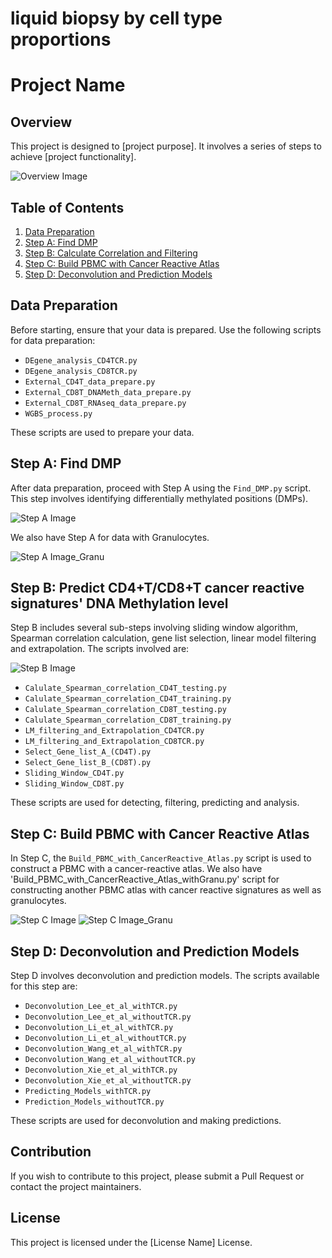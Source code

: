 # liquid biopsy by cell type proportions
# Project Name

## Overview
This project is designed to [project purpose]. It involves a series of steps to achieve [project functionality].

![Overview Image](/Images/Figure1_WorkFlow.png)

## Table of Contents
1. [Data Preparation](#data-preparation)
2. [Step A: Find DMP](#step-a-find-dmp)
3. [Step B: Calculate Correlation and Filtering](#step-b-calculate-correlation-and-filtering)
4. [Step C: Build PBMC with Cancer Reactive Atlas](#step-c-build-pbmc-with-cancer-reactive-atlas)
5. [Step D: Deconvolution and Prediction Models](#step-d-deconvolution-and-prediction-models)

## Data Preparation
Before starting, ensure that your data is prepared. Use the following scripts for data preparation:

- `DEgene_analysis_CD4TCR.py`
- `DEgene_analysis_CD8TCR.py`
- `External_CD4T_data_prepare.py`
- `External_CD8T_DNAMeth_data_prepare.py`
- `External_CD8T_RNAseq_data_prepare.py`
- `WGBS_process.py`

These scripts are used to prepare your data.

## Step A: Find DMP
After data preparation, proceed with Step A using the `Find_DMP.py` script. This step involves identifying differentially methylated positions (DMPs).

![Step A Image](/Images/Step_A.png)

We also have Step A for data with Granulocytes.

![Step A Image_Granu](/Images/Step_A_Granu.png)


## Step B: Predict CD4+T/CD8+T cancer reactive signatures' DNA Methylation level
Step B includes several sub-steps involving sliding window algorithm, Spearman correlation calculation, gene list selection, linear model filtering and extrapolation. The scripts involved are:

![Step B Image](/Images/Step_B.png)

- `Calulate_Spearman_correlation_CD4T_testing.py`
- `Calulate_Spearman_correlation_CD4T_training.py`
- `Calulate_Spearman_correlation_CD8T_testing.py`
- `Calulate_Spearman_correlation_CD8T_training.py`
- `LM_filtering_and_Extrapolation_CD4TCR.py`
- `LM_filtering_and_Extrapolation_CD8TCR.py`
- `Select_Gene_list_A_(CD4T).py`
- `Select_Gene_list_B_(CD8T).py`
- `Sliding_Window_CD4T.py`
- `Sliding_Window_CD8T.py`

These scripts are used for detecting, filtering, predicting and analysis.

## Step C: Build PBMC with Cancer Reactive Atlas
In Step C, the `Build_PBMC_with_CancerReactive_Atlas.py` script is used to construct a PBMC with a cancer-reactive atlas.
We also have 'Build_PBMC_with_CancerReactive_Atlas_withGranu.py' script for constructing another PBMC atlas with cancer reactive signatures as well as granulocytes.

![Step C Image](/Images/Step_C.png)
![Step C Image_Granu](/Images/Step_C_Granu.png)


## Step D: Deconvolution and Prediction Models
Step D involves deconvolution and prediction models. The scripts available for this step are:

- `Deconvolution_Lee_et_al_withTCR.py`
- `Deconvolution_Lee_et_al_withoutTCR.py`
- `Deconvolution_Li_et_al_withTCR.py`
- `Deconvolution_Li_et_al_withoutTCR.py`
- `Deconvolution_Wang_et_al_withTCR.py`
- `Deconvolution_Wang_et_al_withoutTCR.py`
- `Deconvolution_Xie_et_al_withTCR.py`
- `Deconvolution_Xie_et_al_withoutTCR.py`
- `Predicting_Models_withTCR.py`
- `Prediction_Models_withoutTCR.py`

These scripts are used for deconvolution and making predictions.

## Contribution
If you wish to contribute to this project, please submit a Pull Request or contact the project maintainers.

## License
This project is licensed under the [License Name] License.
